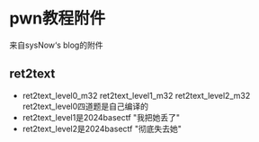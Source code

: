 # pwn教程附件
来自sysNow‘s blog的附件
## ret2text
- ret2text_level0_m32 ret2text_level1_m32 ret2text_level2_m32 ret2text_level0四道题是自己编译的
- ret2text_level1是2024basectf "我把她丢了"
- ret2text_level2是2024basectf "彻底失去她"
